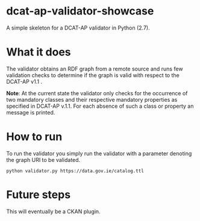 # dcat-ap-validator-showcase
A simple skeleton for a DCAT-AP validator in Python (2.7). 

# What it does
The validator obtains an RDF graph from a remote source and runs few validation checks to determine
if the graph is valid with respect to the DCAT-AP v1.1 .

**Note**: At the current state the validator only checks for the occurrence of two mandatory classes and 
their respective mandatory properties as specified in DCAT-AP v.1.1. For each absence of such a class or property
an message is printed.

# How to run
To run the validator you simply run the validator with a parameter denoting the graph URI to be validated. 

    python validator.py https://data.gov.ie/catalog.ttl

# Future steps
This will eventually be a CKAN plugin.